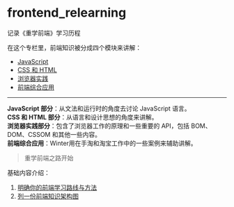 # frontend_relearning

记录《重学前端》学习历程

在这个专栏里，前端知识被分成四个模块来讲解：

* [JavaScript](./javascript.md)
* [CSS 和 HTML](./css_html.md)
* [浏览器实践](./browser_practicing.md)
* [前端综合应用](./inteligrated_application.md)

---
**JavaScript 部分**：从文法和运行时的角度去讨论 JavaScript 语言。  
**CSS 和 HTML 部分**：从语言和设计思想的角度来讲解。  
**浏览器实践部分**：包含了浏览器工作的原理和一些重要的 API，包括 BOM、DOM、CSSOM 和其他一些内容。  
**前端综合应用**：Winter用在手淘和淘宝工作中的一些案例来辅助讲解。

>重学前端之路开始

基础内容介绍：
1. [明确你的前端学习路线与方法](./docs/chapter1.md)
2. [列一份前端知识架构图](./docs/chapter2.md)